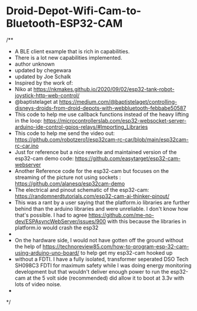 # Droid-Depot-Wifi-Cam-to-Bluetooth-ESP32-CAM

/**
 * A BLE client example that is rich in capabilities.
 * There is a lot new capabilities implemented.
 * author unknown
 * updated by chegewara
 * updated by Joe Schalk
 * Inspired by the work of:
 * Niko at https://nkmakes.github.io/2020/09/02/esp32-tank-robot-joystick-http-web-control/
 * @baptistelaget at https://medium.com/@baptistelaget/controlling-disneys-droids-from-droid-depots-with-webbluetooth-febbabe50587
 * This code to help me use callback functions instead of the heavy lifting in the loop: https://microcontrollerslab.com/esp32-websocket-server-arduino-ide-control-gpios-relays/#Importing_Libraries
 * This code to help me send the video out: https://github.com/robotzero1/esp32cam-rc-car/blob/main/esp32cam-rc-car.ino
 * Just for reference but a nice rewrite and maintained version of the esp32-cam demo code: https://github.com/easytarget/esp32-cam-webserver
 * Another Reference code for the esp32-cam but focuses on the streaming of the picture not using sockets : https://github.com/alanesq/esp32cam-demo
 * The electrical and pinout schematic of the esp32-cam: https://randomnerdtutorials.com/esp32-cam-ai-thinker-pinout/
 * This was a rant by a user saying that the platform.io libraries are further behind than the arduino libraries and were unreliable. I don't know how that's possible.  I had to agree https://github.com/me-no-dev/ESPAsyncWebServer/issues/900 with this because the libraries in platform.io would crash the esp32
 * 
 * On the hardware side, I would not have gotten off the ground without the help of https://technoreview85.com/how-to-program-esp-32-cam-using-arduino-uno-board/ to help get my esp32-cam hooked up 
 *    without a FDTI.  I have a fully isolated, transformer seperated DSO Tech SH098C3 FDTI for maximum safety while I was doing energy monitoring development but that wouldn't deliver enough power to run the esp32-cam at the 5 volt side (recommended) did allow it to boot at 3.3v with lots of video noise.
 * 
 */
